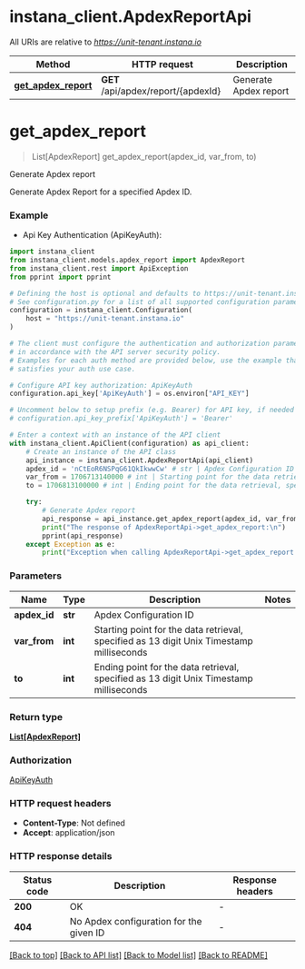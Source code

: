 # instana_client.ApdexReportApi

All URIs are relative to *https://unit-tenant.instana.io*

Method | HTTP request | Description
------------- | ------------- | -------------
[**get_apdex_report**](ApdexReportApi.md#get_apdex_report) | **GET** /api/apdex/report/{apdexId} | Generate Apdex report


# **get_apdex_report**
> List[ApdexReport] get_apdex_report(apdex_id, var_from, to)

Generate Apdex report

Generate Apdex Report for a specified Apdex ID.

### Example

* Api Key Authentication (ApiKeyAuth):

```python
import instana_client
from instana_client.models.apdex_report import ApdexReport
from instana_client.rest import ApiException
from pprint import pprint

# Defining the host is optional and defaults to https://unit-tenant.instana.io
# See configuration.py for a list of all supported configuration parameters.
configuration = instana_client.Configuration(
    host = "https://unit-tenant.instana.io"
)

# The client must configure the authentication and authorization parameters
# in accordance with the API server security policy.
# Examples for each auth method are provided below, use the example that
# satisfies your auth use case.

# Configure API key authorization: ApiKeyAuth
configuration.api_key['ApiKeyAuth'] = os.environ["API_KEY"]

# Uncomment below to setup prefix (e.g. Bearer) for API key, if needed
# configuration.api_key_prefix['ApiKeyAuth'] = 'Bearer'

# Enter a context with an instance of the API client
with instana_client.ApiClient(configuration) as api_client:
    # Create an instance of the API class
    api_instance = instana_client.ApdexReportApi(api_client)
    apdex_id = 'nCtEoR6NSPqG61QkIkwwCw' # str | Apdex Configuration ID
    var_from = 1706713140000 # int | Starting point for the data retrieval, specified as 13 digit Unix Timestamp milliseconds
    to = 1706813100000 # int | Ending point for the data retrieval, specified as 13 digit Unix Timestamp milliseconds

    try:
        # Generate Apdex report
        api_response = api_instance.get_apdex_report(apdex_id, var_from, to)
        print("The response of ApdexReportApi->get_apdex_report:\n")
        pprint(api_response)
    except Exception as e:
        print("Exception when calling ApdexReportApi->get_apdex_report: %s\n" % e)
```



### Parameters


Name | Type | Description  | Notes
------------- | ------------- | ------------- | -------------
 **apdex_id** | **str**| Apdex Configuration ID | 
 **var_from** | **int**| Starting point for the data retrieval, specified as 13 digit Unix Timestamp milliseconds | 
 **to** | **int**| Ending point for the data retrieval, specified as 13 digit Unix Timestamp milliseconds | 

### Return type

[**List[ApdexReport]**](ApdexReport.md)

### Authorization

[ApiKeyAuth](../README.md#ApiKeyAuth)

### HTTP request headers

 - **Content-Type**: Not defined
 - **Accept**: application/json

### HTTP response details

| Status code | Description | Response headers |
|-------------|-------------|------------------|
**200** | OK |  -  |
**404** | No Apdex configuration for the given ID |  -  |

[[Back to top]](#) [[Back to API list]](../README.md#documentation-for-api-endpoints) [[Back to Model list]](../README.md#documentation-for-models) [[Back to README]](../README.md)

